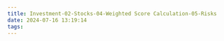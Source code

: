 ```yaml
---
title: Investment-02-Stocks-04-Weighted Score Calculation-05-Risks
date: 2024-07-16 13:19:14
tags:
---
```

